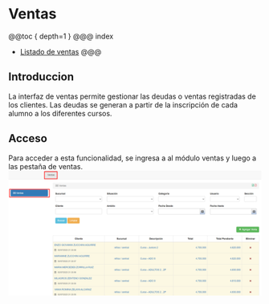 # Ventas

@@toc { depth=1 } 
@@@ index
* [Listado de ventas](listado_de_ventas.md)
@@@

## Introduccion

La interfaz de ventas permite gestionar las deudas o ventas registradas de los clientes.
Las deudas se generan a partir de la inscripción de cada alumno a los diferentes cursos.

## Acceso

Para acceder a esta funcionalidad, se ingresa a al módulo ventas y luego a las pestaña de ventas.
![Acceso a ventas](./img/acceso_voyager.png)
